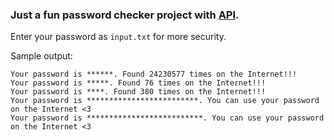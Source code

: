 ### Just a fun password checker project with [API](https://haveibeenpwned.com/Passwords).
Enter your password as `input.txt` for more security. 

Sample output:
```
Your password is ******. Found 24230577 times on the Internet!!!
Your password is *****. Found 76 times on the Internet!!!
Your password is ****. Found 380 times on the Internet!!!
Your password is *************************. You can use your password on the Internet <3
Your password is **************************. You can use your password on the Internet <3
```